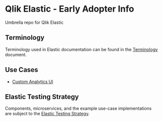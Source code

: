# Qlik Elastic - Early Adopter Info
Umbrella repo for Qlik Elastic

## Terminology
Terminology used in Elastic documentation can be found in the [Terminology](./docs/terminology.md) document.

## Use Cases
- [Custom Analytics UI](./docs/use-cases/use-case-custom-analytics/README.md)

## Elastic Testing Strategy
Components, microservices, and the example use-case implementations are subject to the [Elastic Testing Strategy](./docs/testing-strategy.md).
